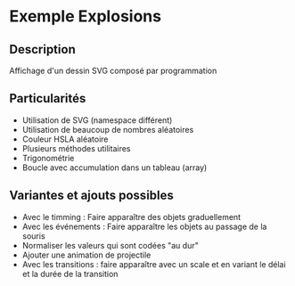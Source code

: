 # Exemple Explosions

## Description
Affichage d'un dessin SVG composé par programmation

## Particularités
- Utilisation de SVG (namespace différent)
- Utilisation de beaucoup de nombres aléatoires
- Couleur HSLA aléatoire
- Plusieurs méthodes utilitaires
- Trigonométrie
- Boucle avec accumulation dans un tableau (array)

## Variantes et ajouts possibles
- Avec le timming : Faire apparaître des objets graduellement
- Avec les événements : Faire apparaître les objets au passage de la souris
- Normaliser les valeurs qui sont codées "au dur"
- Ajouter une animation de projectile
- Avec les transitions : faire apparaître avec un scale et en variant le délai et la durée de la transition